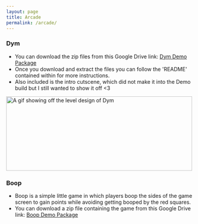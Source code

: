 ```yaml
---
layout: page
title: Arcade
permalink: /arcade/
---
```

<link rel="icon" href="Logo.ico" type="image/x-icon"/>
<link rel="preconnect" href="https://fonts.gstatic.com">
<link href="https://fonts.googleapis.com/css2?family=Jura:wght@300&display=swap" rel="stylesheet"> 

### <b>Dym</b>
- You can download the zip files from this Google Drive link: <a href="https://drive.google.com/file/d/1GkCfJGKMCPzQLIG90WcN_pqUAZPg6ZiZ/view?usp=sharing">Dym Demo Package</a>
- Once you download and extract the files you can follow the 'README' contained within for more instructions.
- Also included is the intro cutscene, which did not make it into the Demo build but I still wanted to show it off <3

<img src="http://Callmezyos.github.io/images/Dym-Gif-Pt2-OPTIMZED.gif" alt="A gif showing off the level design of Dym" style="width:500px;height:200px;vertical-align: right">

### <b>Boop</b>
- Boop is a simple little game in which players boop the sides of the game screen to gain points while avoiding getting booped by the red squares.
- You can download a zip file containing the game from this Google Drive link: <a href="https://drive.google.com/file/d/19YEl3BG8vBv__WVn0Zj5uMxla-ToLdqF/view?usp=sharing">Boop Demo Package</a>

